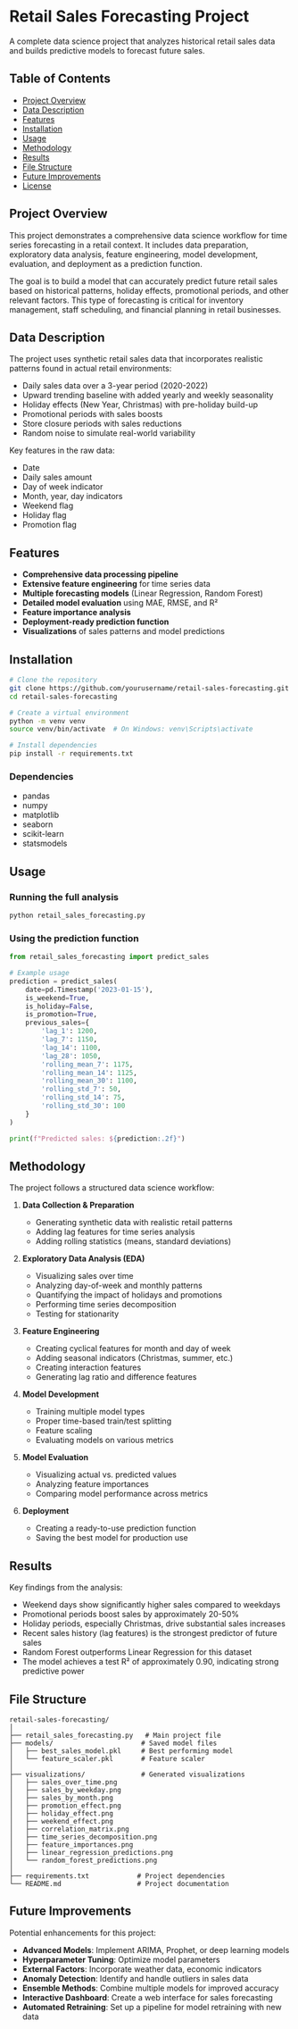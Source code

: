# Retail Sales Forecasting Project

A complete data science project that analyzes historical retail sales data and builds predictive models to forecast future sales.

## Table of Contents
- [Project Overview](#project-overview)
- [Data Description](#data-description)
- [Features](#features)
- [Installation](#installation)
- [Usage](#usage)
- [Methodology](#methodology)
- [Results](#results)
- [File Structure](#file-structure)
- [Future Improvements](#future-improvements)
- [License](#license)

## Project Overview

This project demonstrates a comprehensive data science workflow for time series forecasting in a retail context. It includes data preparation, exploratory data analysis, feature engineering, model development, evaluation, and deployment as a prediction function.

The goal is to build a model that can accurately predict future retail sales based on historical patterns, holiday effects, promotional periods, and other relevant factors. This type of forecasting is critical for inventory management, staff scheduling, and financial planning in retail businesses.

## Data Description

The project uses synthetic retail sales data that incorporates realistic patterns found in actual retail environments:

- Daily sales data over a 3-year period (2020-2022)
- Upward trending baseline with added yearly and weekly seasonality
- Holiday effects (New Year, Christmas) with pre-holiday build-up
- Promotional periods with sales boosts
- Store closure periods with sales reductions
- Random noise to simulate real-world variability

Key features in the raw data:
- Date
- Daily sales amount
- Day of week indicator
- Month, year, day indicators
- Weekend flag
- Holiday flag
- Promotion flag

## Features

- **Comprehensive data processing pipeline**
- **Extensive feature engineering** for time series data
- **Multiple forecasting models** (Linear Regression, Random Forest)
- **Detailed model evaluation** using MAE, RMSE, and R²
- **Feature importance analysis**
- **Deployment-ready prediction function**
- **Visualizations** of sales patterns and model predictions

## Installation

```bash
# Clone the repository
git clone https://github.com/yourusername/retail-sales-forecasting.git
cd retail-sales-forecasting

# Create a virtual environment
python -m venv venv
source venv/bin/activate  # On Windows: venv\Scripts\activate

# Install dependencies
pip install -r requirements.txt
```

### Dependencies
- pandas
- numpy
- matplotlib
- seaborn
- scikit-learn
- statsmodels

## Usage

### Running the full analysis

```python
python retail_sales_forecasting.py
```

### Using the prediction function

```python
from retail_sales_forecasting import predict_sales

# Example usage
prediction = predict_sales(
    date=pd.Timestamp('2023-01-15'),
    is_weekend=True,
    is_holiday=False,
    is_promotion=True,
    previous_sales={
        'lag_1': 1200,
        'lag_7': 1150,
        'lag_14': 1100,
        'lag_28': 1050,
        'rolling_mean_7': 1175,
        'rolling_mean_14': 1125,
        'rolling_mean_30': 1100,
        'rolling_std_7': 50,
        'rolling_std_14': 75,
        'rolling_std_30': 100
    }
)

print(f"Predicted sales: ${prediction:.2f}")
```

## Methodology

The project follows a structured data science workflow:

1. **Data Collection & Preparation**
   - Generating synthetic data with realistic retail patterns
   - Adding lag features for time series analysis
   - Adding rolling statistics (means, standard deviations)

2. **Exploratory Data Analysis (EDA)**
   - Visualizing sales over time
   - Analyzing day-of-week and monthly patterns
   - Quantifying the impact of holidays and promotions
   - Performing time series decomposition
   - Testing for stationarity

3. **Feature Engineering**
   - Creating cyclical features for month and day of week
   - Adding seasonal indicators (Christmas, summer, etc.)
   - Creating interaction features
   - Generating lag ratio and difference features

4. **Model Development**
   - Training multiple model types
   - Proper time-based train/test splitting
   - Feature scaling
   - Evaluating models on various metrics

5. **Model Evaluation**
   - Visualizing actual vs. predicted values
   - Analyzing feature importances
   - Comparing model performance across metrics

6. **Deployment**
   - Creating a ready-to-use prediction function
   - Saving the best model for production use

## Results

Key findings from the analysis:

- Weekend days show significantly higher sales compared to weekdays
- Promotional periods boost sales by approximately 20-50%
- Holiday periods, especially Christmas, drive substantial sales increases
- Recent sales history (lag features) is the strongest predictor of future sales
- Random Forest outperforms Linear Regression for this dataset
- The model achieves a test R² of approximately 0.90, indicating strong predictive power

## File Structure

```
retail-sales-forecasting/
│
├── retail_sales_forecasting.py   # Main project file
├── models/                      # Saved model files
│   ├── best_sales_model.pkl     # Best performing model
│   └── feature_scaler.pkl       # Feature scaler
│
├── visualizations/              # Generated visualizations
│   ├── sales_over_time.png
│   ├── sales_by_weekday.png
│   ├── sales_by_month.png
│   ├── promotion_effect.png
│   ├── holiday_effect.png
│   ├── weekend_effect.png
│   ├── correlation_matrix.png
│   ├── time_series_decomposition.png
│   ├── feature_importances.png
│   ├── linear_regression_predictions.png
│   └── random_forest_predictions.png
│
├── requirements.txt            # Project dependencies
└── README.md                   # Project documentation
```

## Future Improvements

Potential enhancements for this project:

- **Advanced Models**: Implement ARIMA, Prophet, or deep learning models
- **Hyperparameter Tuning**: Optimize model parameters
- **External Factors**: Incorporate weather data, economic indicators
- **Anomaly Detection**: Identify and handle outliers in sales data
- **Ensemble Methods**: Combine multiple models for improved accuracy
- **Interactive Dashboard**: Create a web interface for sales forecasting
- **Automated Retraining**: Set up a pipeline for model retraining with new data

